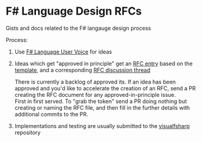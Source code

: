 F# Language Design RFCs 
=================

Gists and docs related to the F# langauge design process

Process:

1. Use [F# Language User Voice](http://fslang.uservoice.com) for ideas

2. Ideas which get "approved in principle"  get an [RFC entry](https://github.com/fsharp/FSharpLangDesign/tree/master/RFCs) based on the [template](https://github.com/fsharp/FSharpLangDesign/blob/master/RFC_template.md), and a corresponding [RFC discussion thread](https://github.com/fsharp/FSharpLangDesign/issues)

   There is currently a backlog of approved its. If an idea has been approved and you'd 
   like to accelerate the creation of an RFC,  send a PR creating the RFC document for any approved-in-principle issue.  
   First in first served.  To "grab the token" send a PR doing nothing but creating or naming the RFC file, and 
   then fill in the further details with additional commits to the PR.

3. Implementations and testing are usually submitted to the [visualfsharp](https://github.com/Microsoft/visualfsharp/pulls) repository

